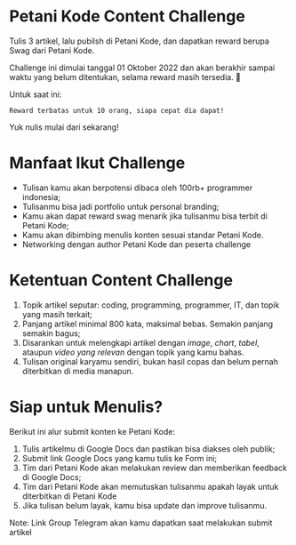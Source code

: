 # Petani Kode Content Challenge

Tulis 3 artikel, lalu pubilsh di Petani Kode, dan dapatkan reward berupa Swag dari Petani Kode.

Challenge ini dimulai tanggal 01 Oktober 2022 dan akan berakhir sampai waktu yang belum ditentukan, selama reward masih tersedia. 🤩

Untuk saat ini:

```
Reward terbatas untuk 10 orang, siapa cepat dia dapat!
```

Yuk nulis mulai dari sekarang!

# Manfaat Ikut Challenge

- Tulisan kamu akan berpotensi dibaca oleh 100rb+ programmer indonesia;
- Tulisanmu bisa jadi portfolio untuk personal branding;
- Kamu akan dapat reward swag menarik jika tulisanmu bisa terbit di Petani Kode;
- Kamu akan dibimbing menulis konten sesuai standar Petani Kode.
- Networking dengan author Petani Kode dan peserta challenge

# Ketentuan Content Challenge

1. Topik artikel seputar: coding, programming, programmer, IT, dan topik yang masih terkait;
2. Panjang artikel minimal 800 kata, maksimal bebas. Semakin panjang semakin bagus;
3. Disarankan untuk melengkapi artikel dengan *image*, *chart*, *tabel*, ataupun *video yang relevan* dengan topik yang kamu bahas.
4. Tulisan original karyamu sendiri, bukan hasil copas dan belum pernah diterbitkan di media manapun.


# Siap untuk Menulis?

Berikut ini alur submit konten ke Petani Kode:

1. Tulis artikelmu di Google Docs dan pastikan bisa diakses oleh publik;
2. Submit link Google Docs yang kamu tulis ke Form ini;
3. Tim dari Petani Kode akan melakukan review dan memberikan feedback di Google Docs;
4. Tim dari Petani Kode akan memutuskan tulisanmu apakah layak untuk diterbitkan di Petani Kode
5. Jika tulisan belum layak, kamu bisa update dan improve tulisanmu.

Note: Link Group Telegram akan kamu dapatkan saat melakukan submit artikel